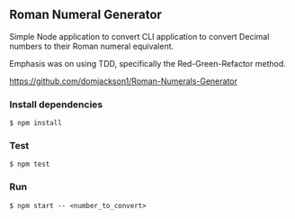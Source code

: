 Roman Numeral Generator
-----------------------

Simple Node application to convert CLI application to convert Decimal numbers to their Roman numeral equivalent.

Emphasis was on using TDD, specifically the Red-Green-Refactor method.

https://github.com/domjackson1/Roman-Numerals-Generator

### Install dependencies
```
$ npm install
```

### Test
```
$ npm test
```

### Run
```
$ npm start -- <number_to_convert>
```
